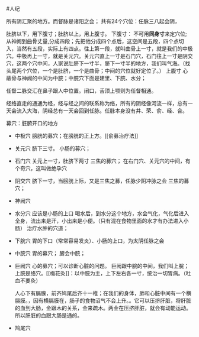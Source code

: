 #人纪 

所有阴汇聚的地方。而督脉是诸阳之会；
共有24个穴位：任脉三八起会阴，


肚脐以下，用下腹寸；肚脐以上，用上腹寸。
下腹寸：
	不可用**同身寸**来定穴位; 从神阙到曲骨丈量,分成四段；先把他分成四个点后，这空间是五段，四个点切入，当然有五段，实际上有四点。往上第一段，就叫曲骨上一寸，就是我们的中极穴。中极再上一寸，就是关元穴。关元穴直上一寸是石门穴，石门往上一寸是阴交穴，这两个穴中间，人家说肚脐下一寸半，脐下一寸半的地方，我们叫气海。（找头尾两个穴位，一个是肚脐，一个是曲骨；中间的穴位就好定位了。）
上腹寸
	心蔽骨与神阙的中间为中脘；中脘穴下面是建里、下脘、水分；





任督二脉交汇在鼻子跟人中位置。闭口，舌顶上颚则为任督相通。

经络直走的通通为经，经与经之间的联系称为络，所有的阴经像河流一样，总有一天会流入大海，阴经总有一天会回到任脉。任脉本身没有井、荣、俞、经、合。

募穴：脏腑开口的地方


- 中极穴
膀胱的募穴；在膀胱的正上方。[[俞募治疗法]]

- 关元穴
脐下三寸。
小肠的募穴；

- 石门穴
关元上一寸，肚脐下两寸
三焦的募穴；
在右门穴、关元穴的中间，有个奇穴，这叫做绝孕穴

- 阴交穴
脐下一寸，当膀胱上际，又是三焦之募，任脉少阴冲脉之会
三焦的募穴；


- 神阙穴
- 水分穴
  应该是小肠的上口
  喝水后，到水分这个地方，水会气化，气化后进入全身，流出来是汗，小出来是小便。（只有混在食物里面的水才有办法进入小肠）
  治疗水肿的穴道；
  

- 下脘穴
  胃的下口（常常容易发炎）、小肠的上口，为太阴任脉之会
  
- 中脘穴
  胃的募穴；
  腑会中脘；
  
- 巨阙穴
  心的募穴；可以诊断心脏的问题。
  巨阙跟中脘的中间，我们叫上脘；上脘是络穴。[[梅花灸]]：以中脘为主，上下左右各一寸，统治一切胃病。（吐血不要灸）
  
  人心下有膈膜，前齐鸠尾后齐十一椎；在我们的身体，肺和心脏中间有一个横膈膜。，因有横膈膜在，肠子的食物沼气不会上升。。它可以压挤肝脏，将肝脏的血到大肠，金跟木的关系，金来疏木。两金在压挤肝脏，就会有动能运动。所以肝脏的血跟大肠是通的。


- 鸠尾穴
  













